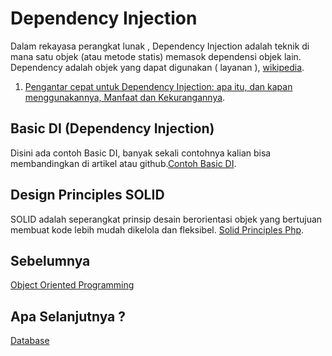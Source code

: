 # Dependency Injection
Dalam rekayasa perangkat lunak , Dependency Injection adalah teknik di mana satu objek (atau metode statis) memasok dependensi objek lain. Dependency adalah objek yang dapat digunakan ( layanan ), [wikipedia](https://en.wikipedia.org/wiki/Dependency_injection).

1. [Pengantar cepat untuk Dependency Injection: apa itu, dan kapan menggunakannya, Manfaat dan Kekurangannya](https://www.freecodecamp.org/news/a-quick-intro-to-dependency-injection-what-it-is-and-when-to-use-it-7578c84fa88f/).

## Basic DI (Dependency Injection)
Disini ada contoh Basic DI, banyak sekali contohnya kalian bisa membandingkan di artikel atau github.[Contoh Basic DI](https://medium.com/koding-kala-weekend/dependency-injection-dan-di-php-2c9d24a885cb).

## Design Principles SOLID
SOLID adalah seperangkat prinsip desain berorientasi objek yang bertujuan membuat kode lebih mudah dikelola dan fleksibel.
[Solid Principles Php](https://www.hashbangcode.com/article/solid-principles-php).

## Sebelumnya
[Object Oriented Programming](https://github.com/triabagus/roadmap-backend/tree/master/4.Object%20Oriented%20Programming)
## Apa Selanjutnya ?
[Database](https://github.com/triabagus/roadmap-backend/tree/master/6.%20Database)